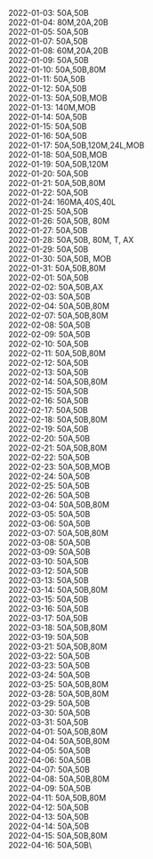 2022-01-03: 50A,50B\
2022-01-04: 80M,20A,20B\
2022-01-05: 50A,50B\
2022-01-07: 50A,50B\
2022-01-08: 60M,20A,20B\
2022-01-09: 50A,50B\
2022-01-10: 50A,50B,80M\
2022-01-11: 50A,50B\
2022-01-12: 50A,50B\
2022-01-13: 50A,50B,MOB\
2022-01-13: 140M,MOB\
2022-01-14: 50A,50B\
2022-01-15: 50A,50B\
2022-01-16: 50A,50B\
2022-01-17: 50A,50B,120M,24L,MOB\
2022-01-18: 50A,50B,MOB\
2022-01-19: 50A,50B,120M\
2022-01-20: 50A,50B\
2022-01-21: 50A,50B,80M\
2022-01-22: 50A,50B\
2022-01-24: 160MA,40S,40L\
2022-01-25: 50A,50B\
2022-01-26: 50A,50B, 80M\
2022-01-27: 50A,50B\
2022-01-28: 50A,50B, 80M, T, AX\
2022-01-29: 50A,50B\
2022-01-30: 50A,50B, MOB\
2022-01-31: 50A,50B,80M\
2022-02-01: 50A,50B\
2022-02-02: 50A,50B,AX\
2022-02-03: 50A,50B\
2022-02-04: 50A,50B,80M\
2022-02-07: 50A,50B,80M\
2022-02-08: 50A,50B\
2022-02-09: 50A,50B\
2022-02-10: 50A,50B\
2022-02-11: 50A,50B,80M\
2022-02-12: 50A,50B\
2022-02-13: 50A,50B\
2022-02-14: 50A,50B,80M\
2022-02-15: 50A,50B\
2022-02-16: 50A,50B\
2022-02-17: 50A,50B\
2022-02-18: 50A,50B,80M\
2022-02-19: 50A,50B\
2022-02-20: 50A,50B\
2022-02-21: 50A,50B,80M\
2022-02-22: 50A,50B\
2022-02-23: 50A,50B,MOB\
2022-02-24: 50A,50B\
2022-02-25: 50A,50B\
2022-02-26: 50A,50B\
2022-03-04: 50A,50B,80M\
2022-03-05: 50A,50B\
2022-03-06: 50A,50B\
2022-03-07: 50A,50B,80M\
2022-03-08: 50A,50B\
2022-03-09: 50A,50B\
2022-03-10: 50A,50B\
2022-03-12: 50A,50B\
2022-03-13: 50A,50B\
2022-03-14: 50A,50B,80M\
2022-03-15: 50A,50B\
2022-03-16: 50A,50B\
2022-03-17: 50A,50B\
2022-03-18: 50A,50B,80M\
2022-03-19: 50A,50B\
2022-03-21: 50A,50B,80M\
2022-03-22: 50A,50B\
2022-03-23: 50A,50B\
2022-03-24: 50A,50B\
2022-03-25: 50A,50B,80M\
2022-03-28: 50A,50B,80M\
2022-03-29: 50A,50B\
2022-03-30: 50A,50B\
2022-03-31: 50A,50B\
2022-04-01: 50A,50B,80M\
2022-04-04: 50A,50B,80M\
2022-04-05: 50A,50B\
2022-04-06: 50A,50B\
2022-04-07: 50A,50B\
2022-04-08: 50A,50B,80M\
2022-04-09: 50A,50B\
2022-04-11: 50A,50B,80M\
2022-04-12: 50A,50B\
2022-04-13: 50A,50B\
2022-04-14: 50A,50B\
2022-04-15: 50A,50B,80M\
2022-04-16: 50A,50B\
